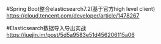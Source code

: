 #Spring Boot整合elasticsearch7.2(基于官方high level client)
https://cloud.tencent.com/developer/article/1478267

#Elasticsearch数据导入导出实战
https://juejin.im/post/5d5a9583e51d456206115a06